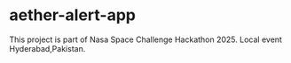# aether-alert-app

This project is part of Nasa Space Challenge Hackathon 2025.
Local event Hyderabad,Pakistan.
